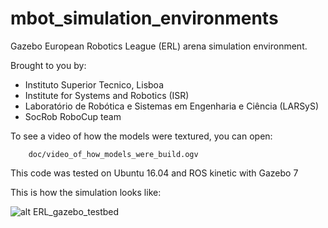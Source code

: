 mbot_simulation_environments
============================

Gazebo European Robotics League (ERL) arena simulation environment.

Brought to you by:

- Instituto Superior Tecnico, Lisboa
- Institute for Systems and Robotics (ISR)
- Laboratório de Robótica e Sistemas em Engenharia e Ciência (LARSyS)
- SocRob RoboCup team

To see a video of how the models were textured, you can open:

        doc/video_of_how_models_were_build.ogv

This code was tested on Ubuntu 16.04 and ROS kinetic with Gazebo 7

This is how the simulation looks like:

![alt ERL_gazebo_testbed](https://github.com/socrob/mbot_simulation_environments/blob/kinetic/doc/erl_testbed.png "ERL testbed")
